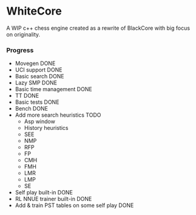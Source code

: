 # WhiteCore

A WIP c++ chess engine created as a rewrite of BlackCore with big focus on originality. 

### Progress

- Movegen DONE
- UCI support DONE
- Basic search DONE
- Lazy SMP DONE
- Basic time management DONE
- TT DONE
- Basic tests DONE
- Bench DONE
- Add more search heuristics TODO
  - Asp window
  - History heuristics
  - SEE
  - NMP
  - RFP
  - FP
  - CMH
  - FMH
  - LMR
  - LMP
  - SE
- Self play built-in DONE
- RL NNUE trainer built-in DONE
- Add & train PST tables on some self play DONE 